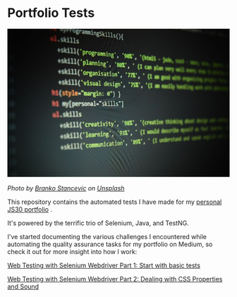 # Portfolio Tests

![alt text](portfolio_header.jpg "Portfolio Tests")

*Photo by [Branko Stancevic](https://unsplash.com/photos/GI1hwOGqGtE?utm_source=unsplash&utm_medium=referral&utm_content=creditCopyText) on [Unsplash](https://unsplash.com/search/photos/portfolio?utm_source=unsplash&utm_medium=referral&utm_content=creditCopyText)*

This repository contains the automated tests I have made for my [personal JS30 portfolio](https://andreidbr.github.io/JS30/) .

It's powered by the terrific trio of Selenium, Java, and TestNG.

I've started documenting the various challenges I encountered while automating the quality assurance tasks for my portfolio on Medium, so check it out for more insight into how I work:

[Web Testing with Selenium Webdriver Part 1: Start with basic tests](https://medium.com/@andrey.dobra/web-testing-with-selenium-webdriver-part-1-start-with-basic-tests-e87c2997154b)

[Web Testing with Selenium Webdriver Part 2: Dealing with CSS Properties and Sound](https://medium.com/@andrey.dobra/web-testing-with-selenium-webdriver-part-2-dealing-with-css-properties-and-sound-847968161f1e)